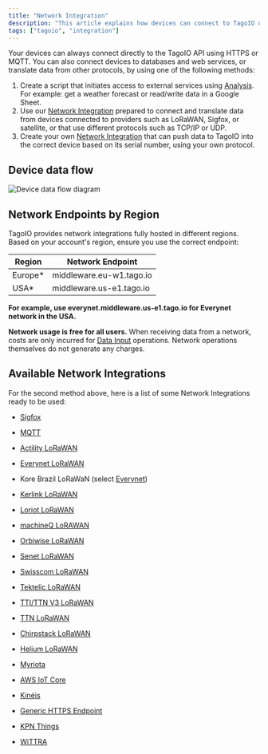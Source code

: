 ```yaml
---
title: "Network Integration"
description: "This article explains how devices can connect to TagoIO using HTTPS/MQTT or other network integrations, and introduces options for creating scripts, using prepared network integrations, or building a custom integration. It also begins details on selecting the correct network endpoint by region."
tags: ["tagoio", "integration"]
---
```

Your devices can always connect directly to the TagoIO API using HTTPS or MQTT. You can also connect devices to databases and web services, or translate data from other protocols, by using one of the following methods:

1. Create a script that initiates access to external services using [Analysis](/docs/tagoio/analysis/). For example: get a weather forecast or read/write data in a Google Sheet.
2. Use our [Network Integration](/docs/tagoio/integrations/) prepared to connect and translate data from devices connected to providers such as LoRaWAN, Sigfox, or satellite, or that use different protocols such as TCP/IP or UDP.
3. Create your own [Network Integration](/docs/tagoio/integrations/) that can push data to TagoIO into the correct device based on its serial number, using your own protocol.

## Device data flow

![Device data flow diagram](/docs_imagem/tagoio/connector-overview-2.png)


## Network Endpoints by Region

TagoIO provides network integrations fully hosted in different regions. Based on your account's region, ensure you use the correct endpoint:

| Region | Network Endpoint |
|--------|------------------|
| Europe* | middleware.eu-w1.tago.io |
| USA* | middleware.us-e1.tago.io |

**For example, use everynet.middleware.us-e1.tago.io for Everynet network in the USA.**

**Network usage is free for all users.** When receiving data from a network, costs are only incurred for [Data Input](/docs/tagoio/profiles/services/data-input-service) operations. Network operations themselves do not generate any charges.

## Available Network Integrations

For the second method above, here is a list of some Network Integrations ready to be used:

- [Sigfox](/docs/tagoio/integrations/networks/sigfox)
- [MQTT](/docs/tagoio/integrations/networks/mqtt/)
- [Actility LoRaWAN](https://tagoio.discourse.group/t/how-to-integrate-tagoio-with-actility-ns/611)
- [Everynet LoRaWAN](/docs/tagoio/integrations/networks/everynet-lorawan)
- Kore Brazil LoRaWaN (select [Everynet](/docs/tagoio/integrations/networks/everynet-lorawan))
- [Kerlink LoRaWAN](https://tagoio.discourse.group/t/how-to-integrate-tagoio-with-kerlink-lorawan/668)
- [Loriot LoRaWAN](/docs/tagoio/integrations/networks/loriot-lorawan)
- [machineQ LoRAWAN](/docs/tagoio/integrations/networks/machineq-lorawan)
- [Orbiwise LoRaWAN](/docs/tagoio/integrations/networks/orbiwise-lorawan)
- [Senet LoRaWAN](/docs/tagoio/integrations/networks/senet-network)
- [Swisscom LoRaWAN](https://tagoio.discourse.group/t/how-to-integrate-tagoio-with-swisscom-lorawan-ns/1016)
- [Tektelic LoRaWAN](https://tagoio.discourse.group/t/how-to-integrate-tektelic-network-server-with-tagoio/847)
- [TTI/TTN V3 LoRaWAN](https://tagoio.discourse.group/t/how-to-integrate-tagoio-with-ttn-v3/1026)
- [TTN LoRaWAN](/docs/tagoio/integrations/networks/the-things-network-lorawan)
- [Chirpstack LoRaWAN](https://tagoio.discourse.group/t/how-to-integrate-tagoio-with-chirpstack-lorawan/1017)
- [Helium LoRaWAN](https://tagoio.discourse.group/t/how-to-integrate-tagoio-with-helium/992)

- [Myriota](https://tagoio.discourse.group/t/how-to-integrate-tagoio-with-myriota-satellite-connectivity/451)
- [AWS IoT Core](https://tagoio.discourse.group/t/how-to-integrate-tagoio-with-aws-iot-core/669)
- [Kinéis](https://tagoio.discourse.group/t/how-to-integrate-tagoio-with-kineis/1491)
- [Generic HTTPS Endpoint](https://tagoio.discourse.group/t/how-to-integrate-tagoio-with-a-generic-https-endpoint/486)
- [KPN Things](https://tagoio.discourse.group/t/how-to-integrate-with-kpn-things-network/1571)
- [WiTTRA](https://tagoio.discourse.group/t/how-to-integrate-with-wittra/1593)